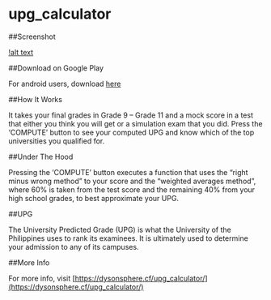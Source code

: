 # upg_calculator

##Screenshot

[!alt text](https://github.com/pyTimK/upgCalculator/blob/main/upg_calculator_graphic.png)

##Download on Google Play

For android users, download [here](https://play.google.com/store/apps/details?id=com.praktiki.upgCalculator)

##How It Works

It takes your final grades in Grade 9 – Grade 11 and a mock score in a test that either you think you will get or a simulation exam that you did.
Press the ‘COMPUTE’ button to see your computed UPG and know which of the top universities you qualified for.

##Under The Hood

Pressing the ‘COMPUTE’ button executes a function that uses the “right minus wrong method” to your score and the “weighted averages method”, where 60% is taken from the test score and the remaining 40% from your high school grades, to best approximate your UPG.

##UPG

The University Predicted Grade (UPG) is what the University of the Philippines uses to rank its examinees. It is ultimately used to determine your admission to any of its campuses.

##More Info

For more info, visit [https://dysonsphere.cf/upg_calculator/](https://dysonsphere.cf/upg_calculator/)

